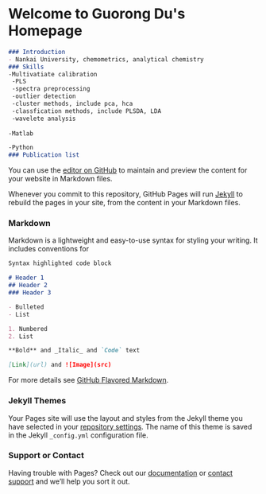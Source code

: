 # Welcome to Guorong Du's Homepage

```markdown
### Introduction
- Nankai University, chemometrics, analytical chemistry
### Skills
-Multivatiate calibration
 -PLS
 -spectra preprocessing
 -outlier detection
 -cluster methods, include pca, hca
 -classfication methods, include PLSDA, LDA
 -wavelete analysis
 
-Matlab

-Python
### Publication list


```

You can use the [editor on GitHub](https://github.com/nkchem09/adairgithub.io/edit/master/index.md) to maintain and preview the content for your website in Markdown files.

Whenever you commit to this repository, GitHub Pages will run [Jekyll](https://jekyllrb.com/) to rebuild the pages in your site, from the content in your Markdown files.

### Markdown

Markdown is a lightweight and easy-to-use syntax for styling your writing. It includes conventions for

```markdown
Syntax highlighted code block

# Header 1
## Header 2
### Header 3

- Bulleted
- List

1. Numbered
2. List

**Bold** and _Italic_ and `Code` text

[Link](url) and ![Image](src)
```

For more details see [GitHub Flavored Markdown](https://guides.github.com/features/mastering-markdown/).

### Jekyll Themes

Your Pages site will use the layout and styles from the Jekyll theme you have selected in your [repository settings](https://github.com/nkchem09/adairgithub.io/settings). The name of this theme is saved in the Jekyll `_config.yml` configuration file.

### Support or Contact

Having trouble with Pages? Check out our [documentation](https://help.github.com/categories/github-pages-basics/) or [contact support](https://github.com/contact) and we’ll help you sort it out.
